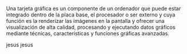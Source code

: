 Una tarjeta gráfica es un componente de un ordenador que puede estar integrado dentro de la placa base, el procesador o ser externo y cuya función es la renderizar las imágenes en la pantalla y ofrecer una visualización de alta calidad, procesando y ejecutando datos gráficos mediante técnicas, características y funciones gráficas avanzadas.


jesus
jesus 

